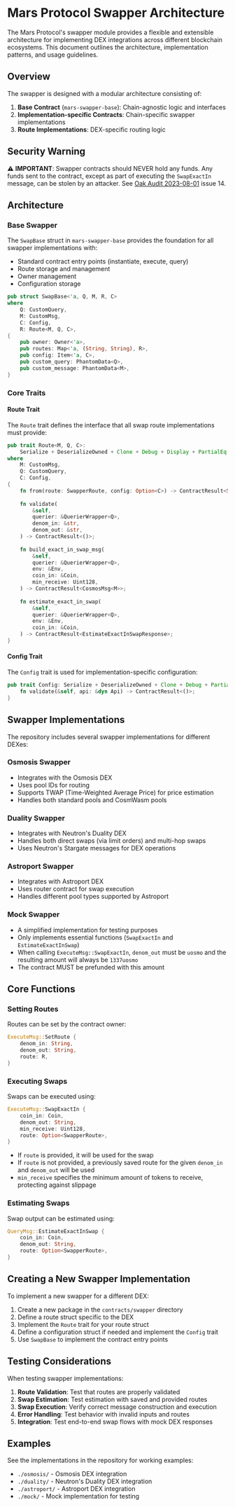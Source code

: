 # Mars Protocol Swapper Architecture

The Mars Protocol's swapper module provides a flexible and extensible architecture for implementing DEX integrations across different blockchain ecosystems. This document outlines the architecture, implementation patterns, and usage guidelines.

## Overview

The swapper is designed with a modular architecture consisting of:

1. **Base Contract** (`mars-swapper-base`): Chain-agnostic logic and interfaces
2. **Implementation-specific Contracts**: Chain-specific swapper implementations
3. **Route Implementations**: DEX-specific routing logic

## Security Warning

⚠️ **IMPORTANT**: Swapper contracts should NEVER hold any funds. Any funds sent to the contract, except as part of executing the `SwapExactIn` message, can be stolen by an attacker. See [Oak Audit 2023-08-01](https://github.com/oak-security/audit-reports/blob/master/Mars/2023-08-01%20Audit%20Report%20-%20Mars%20Red%20Bank%20Updates%20v1.0.pdf) issue 14.

## Architecture

### Base Swapper

The `SwapBase` struct in `mars-swapper-base` provides the foundation for all swapper implementations with:

- Standard contract entry points (instantiate, execute, query)
- Route storage and management
- Owner management
- Configuration storage

```rust
pub struct SwapBase<'a, Q, M, R, C>
where
    Q: CustomQuery,
    M: CustomMsg,
    C: Config,
    R: Route<M, Q, C>,
{
    pub owner: Owner<'a>,
    pub routes: Map<'a, (String, String), R>,
    pub config: Item<'a, C>,
    pub custom_query: PhantomData<Q>,
    pub custom_message: PhantomData<M>,
}
```

### Core Traits

#### Route Trait

The `Route` trait defines the interface that all swap route implementations must provide:

```rust
pub trait Route<M, Q, C>:
    Serialize + DeserializeOwned + Clone + Debug + Display + PartialEq + JsonSchema
where
    M: CustomMsg,
    Q: CustomQuery,
    C: Config,
{
    fn from(route: SwapperRoute, config: Option<C>) -> ContractResult<Self>;
    
    fn validate(
        &self,
        querier: &QuerierWrapper<Q>,
        denom_in: &str,
        denom_out: &str,
    ) -> ContractResult<()>;
    
    fn build_exact_in_swap_msg(
        &self,
        querier: &QuerierWrapper<Q>,
        env: &Env,
        coin_in: &Coin,
        min_receive: Uint128,
    ) -> ContractResult<CosmosMsg<M>>;
    
    fn estimate_exact_in_swap(
        &self,
        querier: &QuerierWrapper<Q>,
        env: &Env,
        coin_in: &Coin,
    ) -> ContractResult<EstimateExactInSwapResponse>;
}
```

#### Config Trait

The `Config` trait is used for implementation-specific configuration:

```rust
pub trait Config: Serialize + DeserializeOwned + Clone + Debug + PartialEq + JsonSchema {
    fn validate(&self, api: &dyn Api) -> ContractResult<()>;
}
```

## Swapper Implementations

The repository includes several swapper implementations for different DEXes:

### Osmosis Swapper

- Integrates with the Osmosis DEX
- Uses pool IDs for routing
- Supports TWAP (Time-Weighted Average Price) for price estimation
- Handles both standard pools and CosmWasm pools

### Duality Swapper

- Integrates with Neutron's Duality DEX
- Handles both direct swaps (via limit orders) and multi-hop swaps
- Uses Neutron's Stargate messages for DEX operations

### Astroport Swapper

- Integrates with Astroport DEX
- Uses router contract for swap execution
- Handles different pool types supported by Astroport

### Mock Swapper

- A simplified implementation for testing purposes
- Only implements essential functions (`SwapExactIn` and `EstimateExactInSwap`)
- When calling `ExecuteMsg::SwapExactIn`, `denom_out` must be `uosmo` and the resulting amount will always be `1337uosmo`
- The contract MUST be prefunded with this amount

## Core Functions

### Setting Routes

Routes can be set by the contract owner:

```rust
ExecuteMsg::SetRoute {
    denom_in: String,
    denom_out: String,
    route: R,
}
```

### Executing Swaps

Swaps can be executed using:

```rust
ExecuteMsg::SwapExactIn {
    coin_in: Coin,
    denom_out: String,
    min_receive: Uint128,
    route: Option<SwapperRoute>,
}
```

- If `route` is provided, it will be used for the swap
- If `route` is not provided, a previously saved route for the given `denom_in` and `denom_out` will be used
- `min_receive` specifies the minimum amount of tokens to receive, protecting against slippage

### Estimating Swaps

Swap output can be estimated using:

```rust
QueryMsg::EstimateExactInSwap {
    coin_in: Coin,
    denom_out: String,
    route: Option<SwapperRoute>,
}
```

## Creating a New Swapper Implementation

To implement a new swapper for a different DEX:

1. Create a new package in the `contracts/swapper` directory
2. Define a route struct specific to the DEX
3. Implement the `Route` trait for your route struct
4. Define a configuration struct if needed and implement the `Config` trait
5. Use `SwapBase` to implement the contract entry points

## Testing Considerations

When testing swapper implementations:

1. **Route Validation**: Test that routes are properly validated
2. **Swap Estimation**: Test estimation with saved and provided routes
3. **Swap Execution**: Verify correct message construction and execution
4. **Error Handling**: Test behavior with invalid inputs and routes
5. **Integration**: Test end-to-end swap flows with mock DEX responses

## Examples

See the implementations in the repository for working examples:

- `./osmosis/` - Osmosis DEX integration
- `./duality/` - Neutron's Duality DEX integration
- `./astroport/` - Astroport DEX integration
- `./mock/` - Mock implementation for testing
